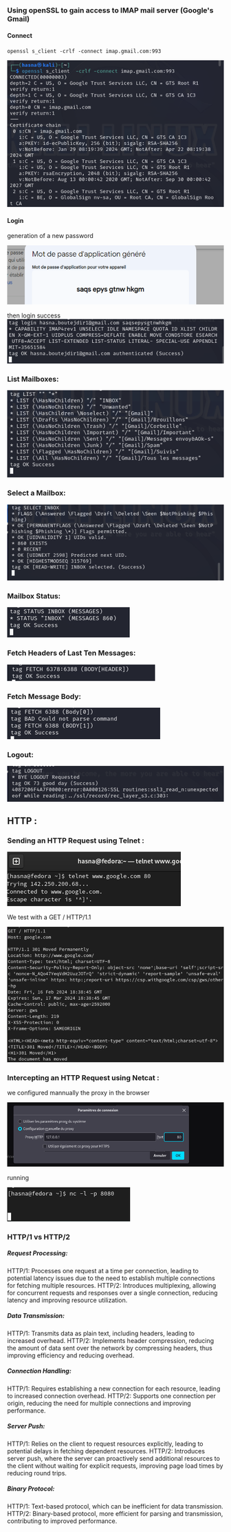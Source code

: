### Using openSSL to gain access to IMAP mail server (Google's Gmail)

#### Connect
`openssl s_client -crlf -connect imap.gmail.com:993`

![](images/connect.png)

#### Login
generation of a new password

![alt text](image.png)

then login success
![](image-1.png)

### List Mailboxes:
![alt text](image-2.png)

### Select a Mailbox:
![alt text](image-3.png)

### Mailbox Status:
![](image-4.png)

### Fetch Headers of Last Ten Messages:
![alt text](image-5.png)

### Fetch Message Body:

![alt text](image-6.png)

### Logout:
![alt text](image-7.png) 


## HTTP :

### Sending an HTTP Request using Telnet :

![alt text](image-8.png)

We test with a GET / HTTP/1.1 

![alt text](image-12.png)


### Intercepting an HTTP Request using Netcat :
we configured mannually the proxy in the browser

![alt text](image-10.png)

running

![alt text](image-11.png)

### HTTP/1 vs HTTP/2
##### Request Processing:

HTTP/1: Processes one request at a time per connection, leading to potential latency issues due to the need to establish multiple connections for fetching multiple resources.
HTTP/2: Introduces multiplexing, allowing for concurrent requests and responses over a single connection, reducing latency and improving resource utilization.
##### Data Transmission:

HTTP/1: Transmits data as plain text, including headers, leading to increased overhead.
HTTP/2: Implements header compression, reducing the amount of data sent over the network by compressing headers, thus improving efficiency and reducing overhead.
##### Connection Handling:

HTTP/1: Requires establishing a new connection for each resource, leading to increased connection overhead.
HTTP/2: Supports one connection per origin, reducing the need for multiple connections and improving performance.
##### Server Push:

HTTP/1: Relies on the client to request resources explicitly, leading to potential delays in fetching dependent resources.
HTTP/2: Introduces server push, where the server can proactively send additional resources to the client without waiting for explicit requests, improving page load times by reducing round trips.
##### Binary Protocol:

HTTP/1: Text-based protocol, which can be inefficient for data transmission.
HTTP/2: Binary-based protocol, more efficient for parsing and transmission, contributing to improved performance.


